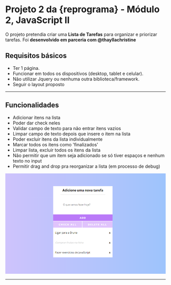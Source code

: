 # Projeto 2 da {reprograma} - Módulo 2, JavaScript II

O projeto pretendia criar uma **Lista de Tarefas** para organizar e priorizar tarefas. Foi **desenvolvido em parceria com @thayllachristine**

## Requisitos básicos
- Ter 1 página.
- Funcionar em todos os dispositivos (desktop, tablet e celular).
- Não utilizar Jquery ou nenhuma outra biblioteca/framework.
- Seguir o layout proposto

---

## Funcionalidades
- Adicionar itens na lista
- Poder dar check neles
- Validar campo de texto para não entrar itens vazios
- Limpar campo de texto depois que insere o item na lista
- Poder excluir itens da lista individualmente
- Marcar todos os itens como 'finalizados'
- Limpar lista, excluir todos os itens da lista
- Não permitir que um item seja adicionado se só tiver espaços e nenhum texto no input
- Permitir drag and drop pra reorganizar a lista (em processo de debug)

![](./img/to-do-list.png "Imagem da To do List")

---
